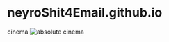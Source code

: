 # neyroShit4Email.github.io
cinema
![absolute cinema]([https://github.com/{username}/{repository}/raw/{branch}/{path}/image.png](https://i.pinimg.com/736x/fe/ac/35/feac35ee1a41c7dedca37070115c1234.jpg))
